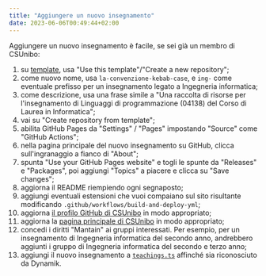 ```yaml
---
title: "Aggiungere un nuovo insegnamento"
date: 2023-06-06T00:49:44+02:00
---
```


Aggiungere un nuovo insegnamento è facile, se sei già un membro di
CSUnibo:

1. su [template](https://github.com/csunibo/template), usa "Use this
   template"/"Create a new repository";
2. come nuovo nome, usa `la-convenzione-kebab-case`, e `ing-` come eventuale
   prefisso per un insegnamento legato a Ingegneria informatica;
3. come descrizione, usa una frase simile a "Una raccolta di risorse per
   l'insegnamento di Linguaggi di programmazione (04138) del Corso di Laurea in
   Informatica";
4. vai su "Create repository from template";
5. abilita GitHub Pages da "Settings" / "Pages" impostando "Source" come
   "GitHub Actions";
6. nella pagina principale del nuovo insegnamento su GitHub, clicca
   sull'ingranaggio a fianco di "About";
7. spunta "Use your GitHub Pages website" e togli le spunte da "Releases" e
   "Packages", poi aggiungi "Topics" a piacere e clicca su "Save changes";
8. aggiorna il README riempiendo ogni segnaposto;
9. aggiungi eventuali estensioni che vuoi compaiano sul sito risultante
   modificando `.github/workflows/build-and-deploy-yml`;
10. aggiorna [il profilo GitHub di CSUnibo](https://github.com/csunibo/.github)
    in modo appropriato;
11. aggiorna la [pagina principale di
    CSUnibo](https://github.com/csunibo/csunibo.github.io) in modo appropriato;
12. concedi i diritti "Mantain" ai gruppi interessati. Per esempio, per un
    insegnamento di Ingegneria informatica del secondo anno, andrebbero aggiunti
    i gruppo di Ingegneria informatica del secondo e terzo anno;
13. aggiungi il nuovo insegnamento a
    [`teachings.ts`](https://github.com/csunibo/dynamik/blob/main/src/lib/teachings.ts)
    affinché sia riconosciuto da Dynamik.
